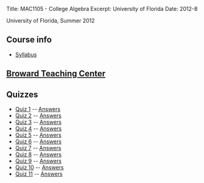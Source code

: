 Title: MAC1105 - College Algebra
Excerpt: University of Florida
Date: 2012-8

University of Florida, Summer 2012

## Course info
- [Syllabus](/pdfs/mac1105/syllabus.pdf)

## [Broward Teaching Center](https://teachingcenter.ufl.edu/)



## Quizzes
- [Quiz 1](/pdfs/mac1105/quiz1.pdf) -- [Answers](/pdfs/mac1105/ans1.pdf)
- [Quiz 2](/pdfs/mac1105/quiz2.pdf) -- [Answers](/pdfs/mac1105/ans2.pdf)
- [Quiz 3](/pdfs/mac1105/quiz3.pdf) -- [Answers](/pdfs/mac1105/ans3.pdf)
- [Quiz 4](/pdfs/mac1105/quiz4.pdf) -- [Answers](/pdfs/mac1105/ans4.pdf)
- [Quiz 5](/pdfs/mac1105/quiz5.pdf) -- [Answers](/pdfs/mac1105/ans5.pdf)
- [Quiz 6](/pdfs/mac1105/quiz6.pdf) -- [Answers](/pdfs/mac1105/ans6.pdf)
- [Quiz 7](/pdfs/mac1105/quiz7.pdf) -- [Answers](/pdfs/mac1105/ans7.pdf)
- [Quiz 8](/pdfs/mac1105/quiz8.pdf) -- [Answers](/pdfs/mac1105/ans8.pdf)
- [Quiz 9](/pdfs/mac1105/quiz9.pdf) -- [Answers](/pdfs/mac1105/ans9.pdf)
- [Quiz 10](/pdfs/mac1105/quiz10.pdf) -- [Answers](/pdfs/mac1105/ans10.pdf)
- [Quiz 11](/pdfs/mac1105/quiz11.pdf) -- [Answers](/pdfs/mac1105/ans11.pdf)

